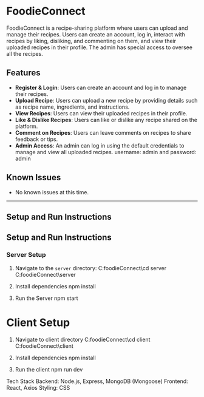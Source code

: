 # FoodieConnect

FoodieConnect is a recipe-sharing platform where users can upload and manage their recipes. Users can create an account, log in, interact with recipes by liking, disliking, and commenting on them, and view their uploaded recipes in their profile. The admin has special access to oversee all the recipes.

## Features

- **Register & Login**: Users can create an account and log in to manage their recipes.
- **Upload Recipe**: Users can upload a new recipe by providing details such as recipe name, ingredients, and instructions.
- **View Recipes**: Users can view their uploaded recipes in their profile.
- **Like & Dislike Recipes**: Users can like or dislike any recipe shared on the platform.
- **Comment on Recipes**: Users can leave comments on recipes to share feedback or tips.
- **Admin Access**: An admin can log in using the default credentials to manage and view all uploaded recipes. username: admin and password: admin

## Known Issues

- No known issues at this time.

---

## Setup and Run Instructions

## Setup and Run Instructions

### Server Setup

1. Navigate to the `server` directory:
   C:foodieConnect\cd server
   C:foodieConnect\server
   
2. Install dependencies
   npm install
   
3. Run the Server
   npm start


# Client Setup
1. Navigate to client directory
   C:foodieConnect\cd client
    C:foodieConnect\client

2. Install dependencies
   npm install

3. Run the client
   npm run dev


   
 Tech Stack
Backend: Node.js, Express, MongoDB (Mongoose)
Frontend: React, Axios
Styling: CSS

